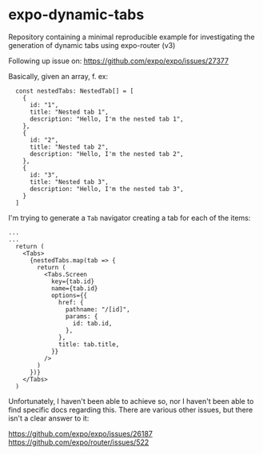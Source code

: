 # expo-dynamic-tabs

Repository containing a minimal reproducible example for investigating the generation of dynamic tabs using expo-router (v3)
  

Following up issue on: https://github.com/expo/expo/issues/27377


Basically, given an array, f. ex:

```
  const nestedTabs: NestedTab[] = [
    {
      id: "1",
      title: "Nested tab 1",
      description: "Hello, I'm the nested tab 1",
    },
    {
      id: "2",
      title: "Nested tab 2",
      description: "Hello, I'm the nested tab 2",
    },
    {
      id: "3",
      title: "Nested tab 3",
      description: "Hello, I'm the nested tab 3",
    }
  ]
  ```
  
I'm trying to generate a `Tab` navigator creating a tab for each of the items:
  
```
...
...
  return (
    <Tabs>
      {nestedTabs.map(tab => {
        return (
          <Tabs.Screen
            key={tab.id}
            name={tab.id}
            options={{
              href: {
                pathname: "/[id]",
                params: {
                  id: tab.id,
                },
              },
              title: tab.title,
            }}
          />
        )
      })}
    </Tabs>
  )
```

Unfortunately, I haven't been able to achieve so, nor I haven't been able to find specific docs regarding this.
There are various other issues, but there isn't a clear answer to it:

https://github.com/expo/expo/issues/26187
https://github.com/expo/router/issues/522

